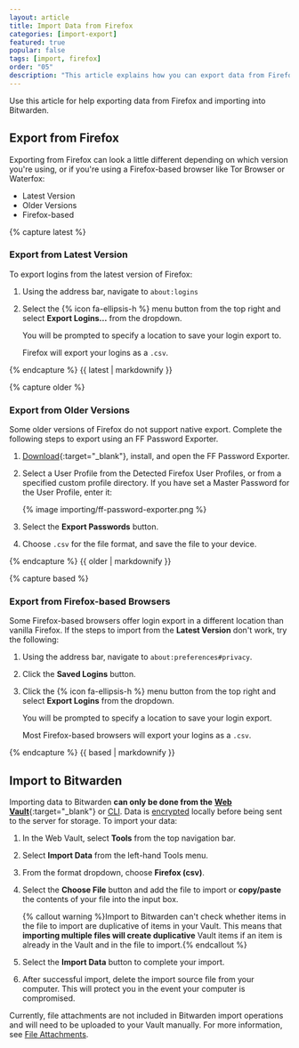 ```yaml
---
layout: article
title: Import Data from Firefox
categories: [import-export]
featured: true
popular: false
tags: [import, firefox]
order: "05"
description: "This article explains how you can export data from Firefox and import into Bitwarden."
---
```


Use this article for help exporting data from Firefox and importing into Bitwarden.

## Export from Firefox

Exporting from Firefox can look a little different depending on which version you're using, or if you're using a Firefox-based browser like Tor Browser or Waterfox:

<ul class="nav nav-tabs" id="myTab" role="tablist">
  <li class="nav-item" role="presentation">
    <a class="nav-link active" id="latesttab" data-bs-toggle="tab" data-target="#latest" role="tab" aria-controls="latest" aria-selected="true">Latest Version</a>
  </li>
  <li class="nav-item" role="presentation">
    <a class="nav-link" id="oldertab" data-bs-toggle="tab" data-target="#older" role="tab" aria-controls="older" aria-selected="false">Older Versions</a>
  </li>
  <li class="nav-item" role="presentation">
    <a class="nav-link" id="basedtab" data-bs-toggle="tab" data-target="#based" role="tab" aria-controls="based" aria-selected="false">Firefox-based</a>
  </li>
</ul>

<div class="tab-content" id="clientsContent">
  <div class="tab-pane show active" id="latest" role="tabpanel" aria-labelledby="latesttab">
{% capture latest %}

### Export from Latest Version

To export logins from the latest version of Firefox:

1. Using the address bar, navigate to `about:logins`
2. Select the {% icon fa-ellipsis-h %} menu button from the top right and select **Export Logins...** from the dropdown.

   You will be prompted to specify a location to save your login export to.

   Firefox will export your logins as a `.csv`.

{% endcapture %}
{{ latest | markdownify }}
  </div>
  <div class="tab-pane" id="older" role="tabpanel" aria-labelledby="oldertab">
{% capture older %}

### Export from Older Versions

Some older versions of Firefox do not support native export. Complete the following steps to export using an FF Password Exporter.

1. [Download](https://github.com/kspearrin/ff-password-exporter){:target="\_blank"}, install, and open the FF Password Exporter.
2. Select a User Profile from the Detected Firefox User Profiles, or from a specified custom profile directory. If you have set a Master Password for the User Profile, enter it:

   {% image importing/ff-password-exporter.png %}
3. Select the **Export Passwords** button.
4. Choose `.csv` for the file format, and save the file to your device.

{% endcapture %}
{{ older | markdownify }}
  </div>
  <div class="tab-pane" id="based" role="tabpanel" aria-labelledby="basedtab">
{% capture based %}

### Export from Firefox-based Browsers

Some Firefox-based browsers offer login export in a different location than vanilla Firefox. If the steps to import from the **Latest Version** don't work, try the following:

1. Using the address bar, navigate to `about:preferences#privacy`.
2. Click the **Saved Logins** button.
3. Click the {% icon fa-ellipsis-h %} menu button from the top right and select **Export Logins** from the dropdown.

   You will be prompted to specify a location to save your login export.

   Most Firefox-based browsers will export your logins as a `.csv`.

{% endcapture %}
{{ based | markdownify }}
  </div>
</div>

## Import to Bitwarden

Importing data to Bitwarden **can only be done from the** [**Web Vault**](https://vault.bitwarden.com){:target="\_blank"} or [CLI]({{site.baseurl}}/article/cli/#import). Data is [encrypted]({{site.baseurl}}/article/what-encryption-is-used/) locally before being sent to the server for storage. To import your data:

 1. In the Web Vault, select **Tools** from the top navigation bar.
 2. Select **Import Data** from the left-hand Tools menu.
 3. From the format dropdown, choose **Firefox (csv)**.

 5. Select the **Choose File** button and add the file to import or **copy/paste** the contents of your file into the input box.

    {% callout warning %}Import to Bitwarden can't check whether items in the file to import are duplicative of items in your Vault. This means that **importing multiple files will create duplicative** Vault items if an item is already in the Vault and in the file to import.{% endcallout %}
 6. Select the **Import Data** button to complete your import.
 7. After successful import, delete the import source file from your computer. This will protect you in the event your computer is compromised.

Currently, file attachments are not included in Bitwarden import operations and will need to be uploaded to your Vault manually. For more information, see [File Attachments]({{site.baseurl}}/article/attachments/#attach-a-file).
